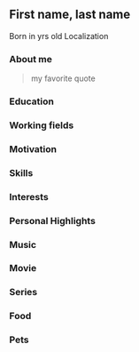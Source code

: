 ## First name, last name
Born in
yrs old
Localization

### About me

> my favorite quote

### Education

### Working fields

### Motivation

### Skills

### Interests

### Personal Highlights
 
### Music

### Movie    

### Series  

### Food

### Pets

